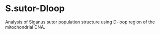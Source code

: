 # S.sutor-Dloop
Analysis of Siganus sutor population structure using D-loop region of the mitochondrial DNA.
